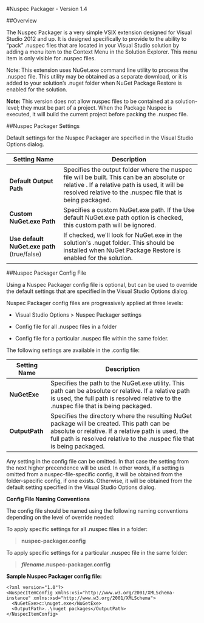 #Nuspec Packager - Version 1.4

##Overview

The Nuspec Packager is a very simple VSIX extension designed for Visual Studio 2012 and up. It is designed specifically to provide to the ability to “pack” .nuspec files that are located in your Visual Studio solution by adding a menu item to the Context Menu in the Solution Explorer. This menu item is only visible for .nuspec files.

Note: This extension uses NuGet.exe command line utility to process the .nuspec file. This utility may be obtained as a separate download, or it is added to your solution’s .nuget folder when NuGet Package Restore is enabled for the solution.

**Note:** This version does not allow nuspec files to be contained at a solution-level; they must be part of a project. When the Package Nuspec is executed, it will build the current project before packing the .nuspec file.

##Nuspec Packager Settings

Default settings for the Nuspec Packager are specified in the Visual Studio Options dialog.

| Setting Name                            | Description   |
|-----------------------------------------|---------------|
| **Default Output Path**                    | Specifies the output folder where the nuspec file will be built. This can be an absolute or relative .  If a relative path is used, it will be resolved relative to the .nuspec file that is being packaged. |
| **Custom NuGet.exe Path**                   | Specifies a custom NuGet.exe path.  If the Use default NuGet.exe path option is checked, this custom path will be ignored. |
| **Use default NuGet.exe path** (true/false) | If checked, we'll look for NuGet.exe in the solution's .nuget folder. This should be installed when NuGet Package Restore is enabled for the solution. |

##Nuspec Packager Config File

Using a Nuspec Packager config file is optional, but can be used to override the default settings that are specified in the Visual Studio Options dialog.

Nuspec Packager config files are progressively applied at three levels:

-   Visual Studio Options &gt; Nuspec Packager settings

-   Config file for all .nuspec files in a folder

-   Config file for a particular .nuspec file within the same folder.

The following settings are available in the .config file:

| Setting Name | Description                                                                                                       |
|--------------|-------------------------------------------------------------------------------------------------------------------|
| **NuGetExe**     | Specifies the path to the NuGet.exe utility. This path can be absolute or relative.  If a relative path is used, the full path is resolved relative to the .nuspec file that is being packaged.         |
| **OutputPath**   | Specifies the directory where the resulting NuGet package will be created. This path can be absolute or relative.  If a relative path is used, the full path is resolved relative to the .nuspec file that is being packaged.         |

Any setting in the config file can be omitted. In that case the setting from the next higher precendence will be used. In other words, if a setting is omitted from a nuspec-file-specific config, it will be obtained from the folder-specific config, if one exists. Otherwise, it will be obtained from the default setting specified in the Visual Studio Options dialog.

**Config File Naming Conventions**

The config file should be named using the following naming conventions depending on the level of override needed:

To apply specific settings for all .nuspec files in a folder:

> **nuspec-packager.config**

To apply specific settings for a particular .nuspec file in the same folder:

> ***filename*.nuspec-packager.config**

**Sample Nuspec Packager config file:**

    <?xml version="1.0"?>
    <NuspecItemConfig xmlns:xsi="http://www.w3.org/2001/XMLSchema-instance" xmlns:xsd="http://www.w3.org/2001/XMLSchema">
      <NuGetExe>c:\nuget.exe</NuGetExe>
      <OutputPath>..\nuget packages</OutputPath>
    </NuspecItemConfig>
